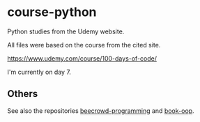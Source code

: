 # course-python

Python studies from the Udemy website.

All files were based on the course from the cited site.

https://www.udemy.com/course/100-days-of-code/

I'm currently on day 7.

## Others

See also the repositories [beecrowd-programming](https://github.com/thiagoneye/beecrowd-programming) and [book-oop](https://github.com/thiagoneye/book-oop).
